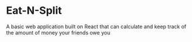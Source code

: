 # Eat-N-Split

A basic web application built on React that can calculate and keep track of the amount of money your friends owe you
